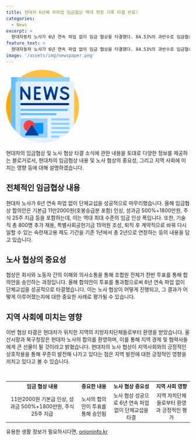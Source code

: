 ```yaml
---
title: 현대차 6년째 무파업 임금협상 역대 최장 기록 타결 완료!
categories:
  - News
excerpt: >
  현대자동차 노사가 6년 연속 파업 없이 임금 협상을 타결했다. 84.53%의 과반수로 임금협상 합의안이 투표를 통과했는데, 기본급은 11만2000원으로 인상되었으며, 기술직 800명 추가 채용과 특별사회공헌기금 15억원 등의 사안에도 합의했다. 이로써 현대차 노사는 1987년 이후 최장 기록인 6년 연속 무파업 타결을 이루었고, 지역 자치단체들도 이를 환영하고 있다.
feature_text: >
  현대자동차 노사가 6년 연속 파업 없이 임금 협상을 타결했다. 84.53%의 과반수로 임금협상 합의안이 투표를 통과했는데, 기본급은 11만2000원으로 인상되었으며, 기술직 800명 추가 채용과 특별사회공헌기금 15억원 등의 사안에도 합의했다. 이로써 현대차 노사는 1987년 이후 최장 기록인 6년 연속 무파업 타결을 이루었고, 지역 자치단체들도 이를 환영하고 있다.
image: '/assets/img/newspaper.png'
---
```


<p><img src="/assets/img/newspaper.png" alt="kimp 속보" /></p>

<p>현대차의 임금협상 및 노사 협상 타결 소식에 관한 내용을 토대로 다양한 정보를 제공하는 블로거로서, 현대차의 임금협상 내용 및 노사 협상의 중요성, 그리고 지역 사회에 미치는 영향 등에 대해 설명하겠습니다.</p>

<h2 data-ke-size="size26">전체적인 임금협상 내용</h2>

<p data-ke-size="size16">현대차 노사가 6년 연속 파업 없이 단체교섭을 성공적으로 마무리했습니다. 올해 임금협상 합의안은 기본급 11만2000원(호봉승급분 포함) 인상, 성과금 500%+1800만원, 주식 25주 지급 등을 포함하는데, 이는 역대 최대 수준의 임금 인상 폭입니다. 또한, 기술직 총 800명 추가 채용, 특별사회공헌기금 15억원 조성, 퇴직 후 계약직으로 바꿔 다시 일할 수 있는 숙련재고용 제도 기간을 기존 1년에서 총 2년으로 연장하는 등의 내용을 담고 있습니다.</p>

<h2 data-ke-size="size26">노사 협상의 중요성</h2>

<p data-ke-size="size16">협상은 회사와 노동자 간의 이해와 의사소통을 통해 조합원 전체가 찬반 투표를 통해 합의안을 승인하는 과정입니다. 올해 합의안이 투표를 통과함으로써 6년 연속 파업 없이 단체교섭을 성공적으로 타결했습니다. 이는 노사 협상이 어떻게 진행되고, 그 결과가 어떻게 이루어졌는지에 대한 중요한 사례로 평가될 수 있습니다.</p>

<h2 data-ke-size="size26">지역 사회에 미치는 영향</h2>

<p data-ke-size="size16">이번 협상 타결은 현대차가 위치한 지역의 지방자치단체들로부터 환영을 받았습니다. 울산시장과 북구청장은 현대차 노사의 합의를 환영하며, 이를 통해 지역 경제 및 협력사들에게 큰 선물이 될 것이라고 밝혔습니다. 현대차의 노사 협상이 지역사회와의 긍정적인 상호작용을 통해 꾸준히 발전해 나가고 있다는 점은 지역 발전에 대한 긍정적인 영향을 끼치고 있다고 볼 수 있습니다.</p>

<p data-ke-size="size16">&nbsp;</p>

<table>
<tbody>
<tr>
<td style="text-align: center; height: 17px;"><b>임금 협상 내용</b></td>
<td style="text-align: center; height: 17px;"><b>중요한 내용</b></td>
<td style="text-align: center; height: 17px;"><b>노사 협상 중요성</b></td>
<td style="text-align: center; height: 17px;"><b>지역 사회 영향</b></td>
</tr>
<tr>
<td style="text-align: center; height: 17px;">11만2000원 기본급 인상, 성과금 500%+1800만원, 주식 25주 지급</td>
<td style="text-align: center; height: 17px;">노사의 합의안이 투표를 통해 승인됨</td>
<td style="text-align: center; height: 17px;">노사 협상 성공으로 6년 연속 파업 없이 단체교섭을 타결</td>
<td style="text-align: center; height: 17px;">지역 자치단체들로부터 환영과 긍정적인 평가</td>
</tr>
</tbody>
</table>
유용한 생활 정보가 필요하시다면, <a href="https://onioninfo.kr" rel="dofollow">onioninfo.kr</a>


